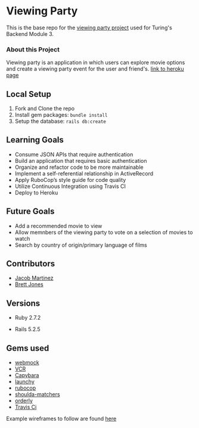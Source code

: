 # Viewing Party

This is the base repo for the [viewing party project](https://backend.turing.io/module3/projects/viewing_party) used for Turing's Backend Module 3.

### About this Project

Viewing party is an application in which users can explore movie options and create a viewing party event for the user and friend's.
[link to heroku page](https://protected-bastion-44831.herokuapp.com/)

## Local Setup

1. Fork and Clone the repo
2. Install gem packages: `bundle install`
3. Setup the database: `rails db:create`

## Learning Goals
- Consume JSON APIs that require authentication
- Build an application that requires basic authentication 
- Organize and refactor code to be more maintainable 
- Implement a self-referential relationship in ActiveRecord
- Apply RuboCop’s style guide for code quality 
- Utilize Continuous Integration using Travis CI 
- Deploy to Heroku

## Future Goals
- Add a recommended movie to view
- Allow memnbers of the viewing party to vote on a selection of movies to watch
- Search by country of origin/primary language of films

## Contributors
- [Jacob Martinez](https://github.com/Jacobmar13)
- [Brett Jones](https://github.com/Bhjones45)

## Versions

- Ruby 2.7.2

- Rails 5.2.5

## Gems used

- [webmock](https://github.com/bblimke/webmock)
- [VCR](https://github.com/vcr/vcr)
- [Capybara](https://github.com/teamcapybara/capybara)
- [launchy](https://github.com/copiousfreetime/launchy)
- [rubocop](https://docs.rubocop.org/rubocop/1.20/index.html)
- [shoulda-matchers](https://github.com/thoughtbot/shoulda-matchers)
- [orderly](https://github.com/jmondo/orderly)
- [Travis Ci](https://docs.travis-ci.com/)

Example wireframes to follow are found [here](https://backend.turing.io/module3/projects/viewing_party/wireframes)
